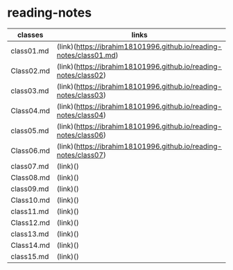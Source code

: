 # reading-notes
classes| links
------------ | -------------
class01.md |(link)(https://ibrahim18101996.github.io/reading-notes/class01.md)
Class02.md |(link)(https://ibrahim18101996.github.io/reading-notes/class02)
class03.md | (link)(https://ibrahim18101996.github.io/reading-notes/class03)
Class04.md | (link)(https://ibrahim18101996.github.io/reading-notes/class04)
class05.md | (link)(https://ibrahim18101996.github.io/reading-notes/class06)
Class06.md | (link)(https://ibrahim18101996.github.io/reading-notes/class07)
class07.md | (link)()
Class08.md |(link)()
class09.md | (link)()
Class10.md | (link)()
class11.md | (link)()
Class12.md | (link)()
class13.md | (link)()
Class14.md |(link)()
class15.md |(link)()
